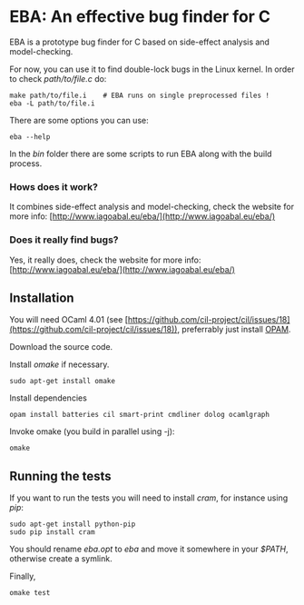 # EBA: An effective bug finder for C

EBA is a prototype bug finder for C based on side-effect analysis and model-checking.

For now, you can use it to find double-lock bugs in the Linux kernel. In order to check _path/to/file.c_ do:

    make path/to/file.i    # EBA runs on single preprocessed files !
    eba -L path/to/file.i

There are some options you can use:

    eba --help

In the _bin_ folder there are some scripts to run EBA along with the build process.

### Hows does it work?

It combines side-effect analysis and model-checking, check the website for more info: [http://www.iagoabal.eu/eba/](http://www.iagoabal.eu/eba/)

### Does it really find bugs?

Yes, it really does, check the website for more info: [http://www.iagoabal.eu/eba/](http://www.iagoabal.eu/eba/)

## Installation

You will need OCaml 4.01 (see [https://github.com/cil-project/cil/issues/18](https://github.com/cil-project/cil/issues/18)), preferrably just install [OPAM](http://opam.ocaml.org).

Download the source code.

Install _omake_ if necessary.

    sudo apt-get install omake

Install dependencies

    opam install batteries cil smart-print cmdliner dolog ocamlgraph

Invoke omake (you build in parallel using -j):

    omake

## Running the tests

If you want to run the tests you will need to install _cram_, for instance using _pip_:

    sudo apt-get install python-pip
    sudo pip install cram

You should rename _eba.opt_ to _eba_ and move it somewhere in your _$PATH_, otherwise create a symlink.

Finally,

    omake test
